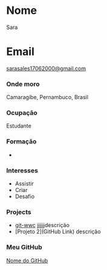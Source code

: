 # Nome
Sara
# Email
sarasales17062000@gmail.com

### Onde moro
Camaragibe, Pernambuco, Brasil      

### Ocupação
Estudante

### Formação
-

### Interesses
- Assistir
- Criar
- Desafio


### Projects
- [git-wwc](https://github.com/saracristinas/git-wwc) jjjjjjdescrição
- [Projeto 2](GitHub Link) descrição

### Meu GitHub
[Nome do GitHub](https://github.com/saracristinas)